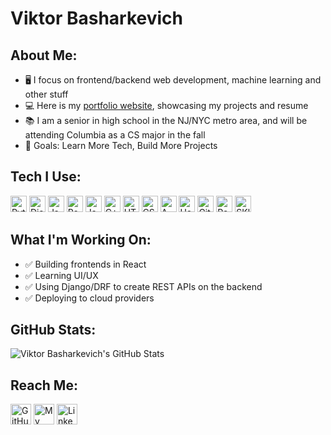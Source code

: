 # Viktor Basharkevich

## About Me:
- 🖥️ I focus on frontend/backend web development, machine learning and other stuff
- 💻 Here is my [portfolio website][website], showcasing my projects and resume
- 📚 I am a senior in high school in the NJ/NYC metro area, and will be attending Columbia as a CS major in the fall
- 🌱 Goals: Learn More Tech, Build More Projects

## Tech I Use:
<p>
  <img alt="Python" src="https://img.shields.io/badge/-Python-3776AB?style=flat-square&logo=python&logoColor=white" height=26/>

  <img alt="Django" src="https://img.shields.io/badge/-Django/DRF-092E20?style=flat-square&logo=django&logoColor=whie" height=26/>

  <img alt="JavaScript" src="https://img.shields.io/badge/-JavaScript-F7DF1E?style=flat-square&logo=javascript&logoColor=black" height=26/>
  
  <img alt="React" src="https://img.shields.io/badge/-React-1DA1F2?style=flat-square&logo=react&logoColor=white" height=26/>
  
  <img alt="Java" src="https://img.shields.io/badge/Java-ED8B00?style=flat-square&logo=java&logoColor=white" height=26/>
  
  <img alt="C++" src="https://img.shields.io/badge/C%2B%2B-00599C?style=flat-square&logo=c%2B%2B&logoColor=white" height=26/>

  <img alt="HTML5" src="https://img.shields.io/badge/-HTML5-E34F26?style=flat-square&logo=html5&logoColor=white" height=26/>

  <img alt="CSS3" src="https://img.shields.io/badge/-CSS3-1572B6?style=flat-square&logo=css3&logoColor=white" height=26/>
  
  <img alt="AWS" src="https://img.shields.io/badge/-AWS-FF9900?style=flat-square&logo=amazonAWS&logoColor=white" height=26/>

  <img alt="Heroku" src="https://img.shields.io/badge/-Heroku-430098?style=flat-square&logo=heroku&logoColor=white" height=26/>

  <img alt="Git" src="https://img.shields.io/badge/-Git-F05032?style=flat-square&logo=git&logoColor=white" height=26/>  
    
  <img alt="Pandas" src="https://img.shields.io/badge/Pandas-2C2D72?style=flat-square&logo=pandas&logoColor=white" height=26/>
  
  <img alt="SKlearn" src="https://img.shields.io/badge/scikit_learn-F7931E?style=flat-square&logo=scikit-learn&logoColor=white" height=26/>
  
</p>

## What I'm Working On:
- ✅ Building frontends in React
- ✅ Learning UI/UX
- ✅ Using Django/DRF to create REST APIs on the backend
- ✅ Deploying to cloud providers

## GitHub Stats:
<img alt="Viktor Basharkevich's GitHub Stats" src="https://github-readme-stats-weld-two.vercel.app/api?username=ViktorBash&show_icons=true&hide_border=true&count_private=true&theme=algolia&include_all_commits=true&hide=stars"/>

## Reach Me:
<p><a href="https://github.com/viktorbash" target="_blank"><img alt="GitHub" src="https://img.shields.io/badge/GitHub-%2312100E.svg?&style=for-the-badge&logo=Github&logoColor=white" height=33/></a>
<a href="https://www.viktorbash.com" target="_blank"><img alt="My Website" src="https://img.shields.io/badge/Website-%3113.svg?style=for-the-badge&logoColor=white?coor=#3655FF" height=33/></a>
<a href="https://www.linkedin.com/in/viktorbash" target="_blank"><img alt="LinkedIn" src="https://img.shields.io/badge/linkedin-%230077B5.svg?&style=for-the-badge&logo=linkedin&logoColor=white" height=33/></a><p>

[website]: https://www.viktorbash.com/
